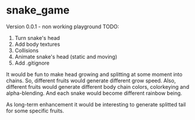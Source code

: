 # snake_game
Version 0.0.1 - non working playground
TODO:
1. Turn snake's head
2. Add body textures
3. Collisions
4. Animate snake's head (static and moving)
5. Add .gitignore	


It would be fun to make head growing and splitting at some moment into chains. So, different fruits would generate different grow speed. Also, different fruits would generate different body chain colors, colorkeying 
and alpha-blending. And each snake would become different rainbow being. 

As long-term enhancement it would be interesting to generate splitted tail for some specific fruits.

